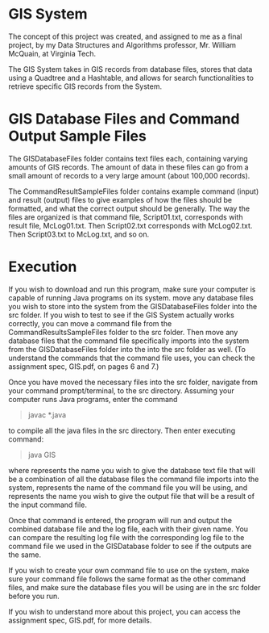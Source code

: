 # GIS System

The concept of this project was created, and assigned to me as a final project, by my Data Structures and Algorithms professor, Mr. William McQuain, at Virginia Tech.

The GIS System takes in GIS records from database files, stores that data using a Quadtree and a Hashtable, and allows for search functionalities to retrieve specific GIS records from the System.

# GIS Database Files and Command Output Sample Files

The GISDatabaseFiles folder contains text files each, containing varying amounts of GIS records. The amount of data in these files can go from a small amount of records to a very large amount (about 100,000 records).

The CommandResultSampleFiles folder contains example command (input) and result (output) files to give examples of how the files should be formatted, and what the correct output should be generally. The way the files are organized is that command file, Script01.txt, corresponds with result file, McLog01.txt. Then Script02.txt corresponds with McLog02.txt. Then Script03.txt to McLog.txt, and so on.

# Execution

If you wish to download and run this program, make sure your computer is capable of running Java programs on its system. move any database files you wish to store into the system from the GISDatabaseFiles folder into the src folder. If you wish to test to see if the GIS System actually works correctly, you can move a command file from the CommandResultsSampleFiles folder to the src folder. Then move any database files that the command file specifically imports into the system from the GISDatabaseFiles folder into the into the src folder as well. (To understand the commands that the command file uses, you can check the assignment spec, GIS.pdf, on pages 6 and 7.) 

Once you have moved the necessary files into the src folder, navigate from your command prompt/terminal, to the src directory. Assuming your computer runs Java programs, enter the command 
> javac *.java 

to compile all the java files in the src directory. 
Then enter executing command:
> java GIS <database file name> <command script file name> <log file name>

where <database file name> represents the name you wish to give the database text file that will be a combination of all the database files the command file imports into the system, <command script file name> represents the name of the command file you will be using, and <log file name> represents the name you wish to give the output file that will be a result of the input command file.

Once that command is entered, the program will run and output the combined database file and the log file, each with their given name. You can compare the resulting log file with the corresponding log file to the command file we used in the GISDatabase folder to see if the outputs are the same. 

If you wish to create your own command file to use on the system, make sure your command file follows the same format as the other command files, and make sure the database files you will be using are in the src folder before you run.

If you wish to understand more about this project, you can access the assignment spec, GIS.pdf, for more details.